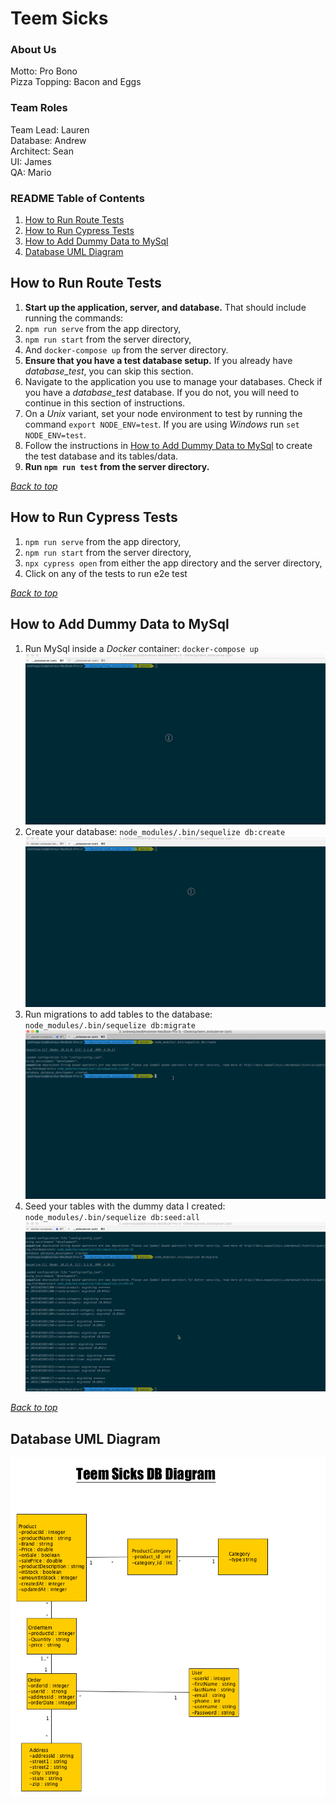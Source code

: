 
# Teem Sicks

### About Us
Motto: Pro Bono   
Pizza Topping: Bacon and Eggs  

### Team Roles
Team Lead: Lauren  
Database: Andrew  
Architect: Sean  
UI: James  
QA: Mario  

### README Table of Contents
1. [How to Run Route Tests](#how-to-run-route-tests)
2. [How to Run Cypress Tests](#how-to-run-cypress-tests)
3. [How to Add Dummy Data to MySql](#how-to-add-dummy-data-to-mySql)
4. [Database UML Diagram](#database-uml-diagram)

## How to Run Route Tests
1. **Start up the application, server, and database.**
That should include running the commands:   
  1. `npm run serve` from the app directory,
  2. `npm run start` from the server directory,
  3. And `docker-compose up` from the server directory.
2. **Ensure that you have a test database setup.** If you already have *database_test*, you can skip this section.
  1. Navigate to the application you use to manage your databases. Check if you have a *database_test* database. If you do not, you will need to continue in this section of instructions.
  2. On a *Unix* variant, set your node environment to test by running the command `export NODE_ENV=test`. If you are using *Windows* run `set NODE_ENV=test`.
  3. Follow the instructions in [How to Add Dummy Data to MySql](#how-to-add-dummy-data-to-mySql) to create the test database and its tables/data.
3. **Run `npm run test` from the server directory.**   

*[Back to top](#teem-sicks)*

## How to Run Cypress Tests
  1. `npm run serve` from the app directory,
  2. `npm run start` from the server directory,
  3. `npx cypress open` from either the app directory and the server directory,
  4.  Click on any of the tests to run e2e test    

*[Back to top](#teem-sicks)*

## How to Add Dummy Data to MySql
1. Run MySql inside a *Docker* container: `docker-compose up`
![Docker command](/gifs/compose.gif)
2. Create your database: `node_modules/.bin/sequelize db:create`
![Create command](/gifs/create.gif)
3. Run migrations to add tables to the database: `node_modules/.bin/sequelize db:migrate`
![Migrate command](/gifs/migrate.gif)
4. Seed your tables with the dummy data I created: `node_modules/.bin/sequelize db:seed:all`
![Seed command](/gifs/seed.gif)   

*[Back to top](#teem-sicks)*

## Database UML Diagram
![Database UML](/foxycle_database.png)
